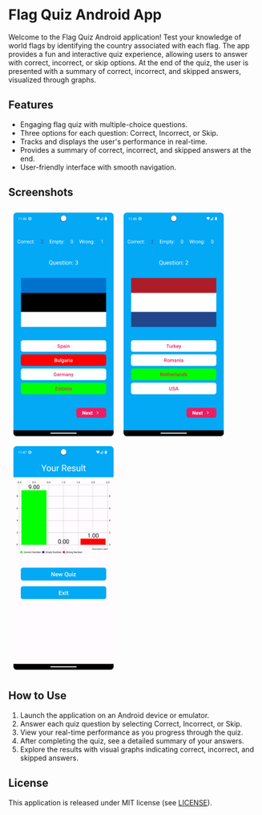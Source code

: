 # Flag Quiz Android App

Welcome to the Flag Quiz Android application! Test your knowledge of world flags by identifying the country associated with each flag. The app provides a fun and interactive quiz experience, allowing users to answer with correct, incorrect, or skip options. At the end of the quiz, the user is presented with a summary of correct, incorrect, and skipped answers, visualized through graphs.

## Features

- Engaging flag quiz with multiple-choice questions.
- Three options for each question: Correct, Incorrect, or Skip.
- Tracks and displays the user's performance in real-time.
- Provides a summary of correct, incorrect, and skipped answers at the end.
- User-friendly interface with smooth navigation.

## Screenshots

[<img src="/readme/Screenshot_20231202_144619.png" align="center"
width="200"
    hspace="10" vspace="10">](/readme/Screenshot_20231202_144619.png)
[<img src="/readme/Screenshot_20231202_144641.png" align="left"
width="200"
    hspace="10" vspace="10">](/readme/Screenshot_20231202_144641.png)
[<img src="/readme/Screenshot_20231202_144712.png" align="center"
width="200"
    hspace="10" vspace="10">](/readme/Screenshot_20231202_144712.png)

## How to Use

1. Launch the application on an Android device or emulator.
2. Answer each quiz question by selecting Correct, Incorrect, or Skip.
3. View your real-time performance as you progress through the quiz.
4. After completing the quiz, see a detailed summary of your answers.
5. Explore the results with visual graphs indicating correct, incorrect, and skipped answers.

## License

This application is released under MIT license (see [LICENSE](LICENSE)).
